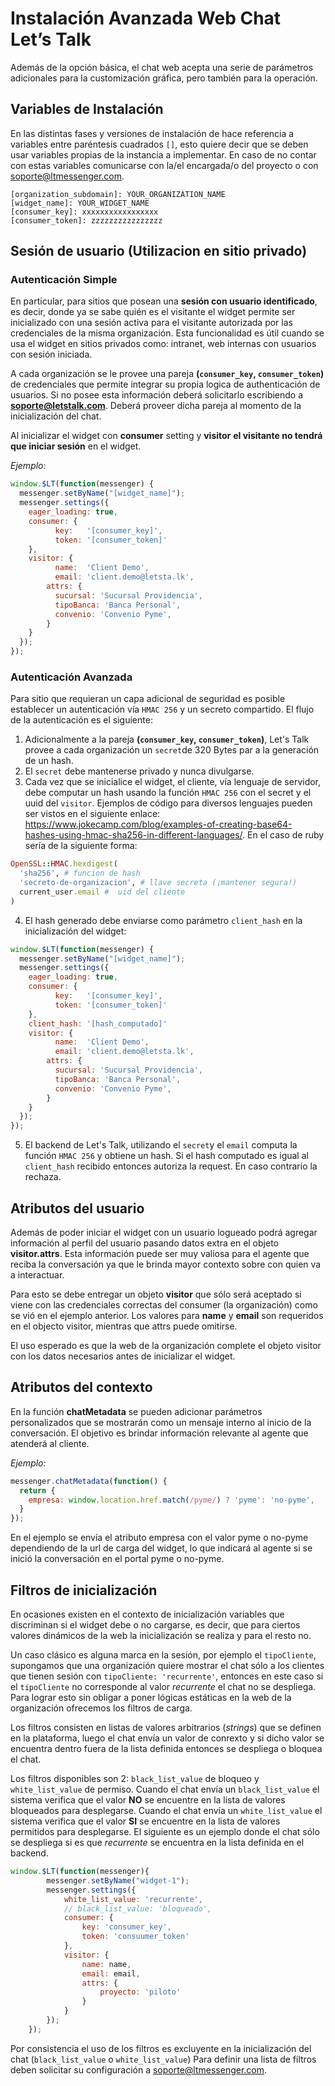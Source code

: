 # Instalación Avanzada Web Chat Let’s Talk

Además de la opción básica, el chat web acepta una serie de parámetros adicionales para la customización gráfica, pero también para la operación.

## Variables de Instalación
En las distintas fases y versiones de instalación de hace referencia a variables entre paréntesis cuadrados `[]`, esto quiere decir que se deben usar variables propias de la instancia a implementar. En caso de no contar con estas variables comunicarse con la/el encargada/o del proyecto o con soporte@ltmessenger.com.

```
[organization_subdomain]: YOUR_ORGANIZATION_NAME
[widget_name]: YOUR_WIDGET_NAME
[consumer_key]: xxxxxxxxxxxxxxxxx
[consumer_token]: zzzzzzzzzzzzzzzz
```

## Sesión de usuario (Utilizacion en sitio privado)

### Autenticación Simple

En particular, para sitios que posean una **sesión con usuario identificado**, es decir, donde ya se sabe quién es el visitante el widget permite ser inicializado con una sesión activa para el visitante autorizada por las credenciales de la misma organización. Esta funcionalidad es útil cuando se usa el widget en sitios privados como: intranet, web internas con usuarios con sesión iniciada.

A cada organización se le provee una pareja **(`consumer_key`, `consumer_token`)** de credenciales que permite integrar su propia logica de authenticación de usuarios. Si no posee esta información deberá solicitarlo escribiendo a **soporte@letstalk.com**.
Deberá proveer dicha pareja al momento de la inicialización del chat.

Al inicializar el widget con **consumer** setting y **visitor** **el visitante no tendrá que iniciar sesión** en el widget.

*Ejemplo*:

```javascript
window.$LT(function(messenger) {
  messenger.setByName("[widget_name]");
  messenger.settings({
  	eager_loading: true,
  	consumer: {
    	  key:   '[consumer_key]',
    	  token: '[consumer_token]'
  	},
  	visitor: {
    	  name:  'Client Demo',
    	  email: 'client.demo@letsta.lk',
      	attrs: {
          sucursal: 'Sucursal Providencia',
          tipoBanca: 'Banca Personal',
          convenio: 'Convenio Pyme',
      	}
  	}
  });
});
```

### Autenticación Avanzada

Para sitio que requieran un capa adicional de seguridad es posible establecer un autenticación vía `HMAC 256` y un secreto compartido. El flujo de la autenticación es el siguiente:

1. Adicionalmente a la pareja **(`consumer_key`, `consumer_token`)**, Let's Talk provee a cada organización un `secret`de 320 Bytes par a la generación de un hash.
2. El `secret` debe mantenerse privado y nunca divulgarse.
3. Cada vez que se inicialice el widget, el cliente, vía lenguaje de servidor, debe computar un hash usando la función `HMAC 256` con el secret y el uuid del `visitor`. Ejemplos de código para diversos lenguajes pueden ser vistos en el siguiente enlace: https://www.jokecamp.com/blog/examples-of-creating-base64-hashes-using-hmac-sha256-in-different-languages/. 
En el caso de ruby sería de la siguiente forma:
```ruby
OpenSSL::HMAC.hexdigest(
  'sha256', # funcion de hash
  'secreto-de-organizacion', # llave secreta (¡mantener segura!)
  current_user.email #  uid del cliente
)
```
4. El hash generado debe enviarse como parámetro `client_hash` en la inicialización del widget:

```javascript
window.$LT(function(messenger) {
  messenger.setByName("[widget_name]");
  messenger.settings({
  	eager_loading: true,
  	consumer: {
    	  key:   '[consumer_key]',
    	  token: '[consumer_token]'
  	},
    client_hash: '[hash_computado]'
  	visitor: {
    	  name:  'Client Demo',
    	  email: 'client.demo@letsta.lk',
      	attrs: {
          sucursal: 'Sucursal Providencia',
          tipoBanca: 'Banca Personal',
          convenio: 'Convenio Pyme',
      	}
  	}
  });
});
```
5. El backend de Let's Talk, utilizando el `secret`y el `email` computa la función `HMAC 256` y obtiene un hash. Si el hash computado es igual al `client_hash` recibido entonces autoriza la request. En caso contrario la rechaza.

## Atributos del usuario

Además de poder iniciar el widget con un usuario logueado podrá agregar información al perfil del usuario pasando datos extra en el objeto **visitor.attrs**. Esta información puede ser muy valiosa para el agente que reciba la conversación ya que le brinda mayor contexto sobre con quien va a interactuar.

Para esto se debe entregar un objeto **visitor** que sólo será aceptado si viene con las credenciales correctas del consumer (la organización) como se vió en el ejemplo anterior.
Los valores para **name** y **email** son requeridos en el objecto visitor, mientras que attrs puede omitirse.

El uso esperado es que la web de la organización complete el objeto visitor con los datos necesarios antes de inicializar el widget.

## Atributos del contexto

En la función **chatMetadata** se pueden adicionar parámetros personalizados que se mostrarán como un mensaje interno al inicio de la conversación. El objetivo es brindar información relevante al agente que atenderá al cliente.

*Ejemplo:*

```javascript
messenger.chatMetadata(function() {
  return {
    empresa: window.location.href.match(/pyme/) ? 'pyme': 'no-pyme',
  }
});
```
En el ejemplo se envía el atributo empresa con el valor pyme o no-pyme dependiendo de la url de carga del widget, lo que indicará al agente si se inició la conversación en el portal pyme o no-pyme.

## Filtros de inicialización

En ocasiones existen en el contexto de inicialización variables que discriminan si el widget debe o no cargarse, es decir, que para ciertos valores dinámicos de la web la inicialización se realiza y para el resto no.

Un caso clásico es alguna marca en la sesión, por ejemplo el `tipoCliente`, supongamos que una organización quiere mostrar el chat sólo a los clientes que tienen sesión con `tipoCliente: 'recurrente'`, entonces en este caso si el `tipoCliente` no corresponde al valor _recurrente_ el chat no se despliega. Para lograr esto sin obligar a poner lógicas estáticas en la web de la organización ofrecemos los filtros de carga.

Los filtros consisten en listas de valores arbitrarios (_strings_) que se definen en la plataforma, luego el chat envía un valor de conrexto  y si dicho valor se encuentra dentro fuera de la lista definida entonces se despliega o bloquea el chat.

Los filtros disponibles son 2: `black_list_value` de bloqueo y `white_list_value` de permiso. 
Cuando el chat envía un `black_list_value` el sistema verifica que el valor **NO** se encuentre en la lista de valores bloqueados para desplegarse. Cuando el chat envía un `white_list_value` el sistema verifica que el valor **SI** se encuentre en la lista de valores permitidos para desplegarse.
El siguiente es un ejemplo donde el chat sólo se despliega si es que _recurrente_ se encuentra en la lista definida en el backend.

```javascript
window.$LT(function(messenger){
        messenger.setByName("widget-1");
        messenger.settings({
            white_list_value: 'recurrente',
            // black_list_value: 'bloqueado',
            consumer: {
                key: 'consumer_key',
                token: 'consuumer_token'
            },
            visitor: {
                name: name,
                email: email,
                attrs: {
                    proyecto: 'piloto'
                }
            }
        });
    });
```

Por consistencia el uso de los filtros es excluyente en la inicialización del chat (`black_list_value` o `white_list_value`)
Para definir una lista de filtros deben solicitar su configuración a soporte@ltmessenger.com.
